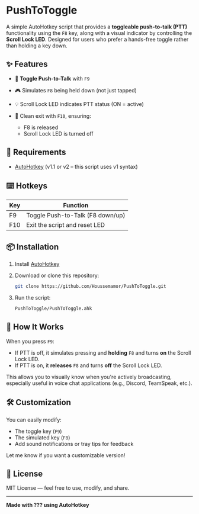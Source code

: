# PushToToggle

A simple AutoHotkey script that provides a **toggleable push-to-talk (PTT)** functionality using the `F8` key, along with a visual indicator by controlling the **Scroll Lock LED**. Designed for users who prefer a hands-free toggle rather than holding a key down.

## ✨ Features

* 🔄 **Toggle Push-to-Talk** with `F9`
* 🎮 Simulates `F8` being held down (not just tapped)
* 💡 Scroll Lock LED indicates PTT status (ON = active)
* 🛑 Clean exit with `F10`, ensuring:

  * F8 is released
  * Scroll Lock LED is turned off

## 🔧 Requirements

* [AutoHotkey](https://www.autohotkey.com/) (v1.1 or v2 – this script uses v1 syntax)

## ⌨️ Hotkeys

| Key | Function                         |
| --- | -------------------------------- |
| F9  | Toggle Push-to-Talk (F8 down/up) |
| F10 | Exit the script and reset LED    |

## 📦 Installation

1. Install [AutoHotkey](https://www.autohotkey.com/)
2. Download or clone this repository:

   ```bash
   git clone https://github.com/Houssemamor/PushToToggle.git
   ```
3. Run the script:

   ```bash
   PushToToggle/PushToToggle.ahk
   ```

## 📝 How It Works

When you press `F9`:

* If PTT is off, it simulates pressing and **holding** `F8` and turns **on** the Scroll Lock LED.
* If PTT is on, it **releases** `F8` and turns **off** the Scroll Lock LED.

This allows you to visually know when you're actively broadcasting, especially useful in voice chat applications (e.g., Discord, TeamSpeak, etc.).

## 🛠 Customization

You can easily modify:

* The toggle key (`F9`)
* The simulated key (`F8`)
* Add sound notifications or tray tips for feedback

Let me know if you want a customizable version!

## 📃 License

MIT License — feel free to use, modify, and share.

---

**Made with ??? using AutoHotkey**
